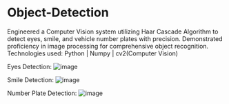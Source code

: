 # Object-Detection
Engineered a Computer Vision system utilizing Haar Cascade Algorithm to detect eyes, smile, and vehicle number plates with precision. Demonstrated proficiency in image processing for comprehensive object recognition.
Technologies used: Python | Numpy | cv2(Computer Vision)

Eyes Detection: 
![image](https://github.com/tanmai-tallam/Object-Detection/assets/120913651/2db2c8e8-e2d7-451b-867d-ff5af13b5634)

Smile Detection:
![image](https://github.com/tanmai-tallam/Object-Detection/assets/120913651/10660806-cd55-4090-abf3-1baf64c09ed4)

Number Plate Detection:
![image](https://github.com/tanmai-tallam/Object-Detection/assets/120913651/1a6296d9-a506-4408-bc9c-bd12220061a9)


